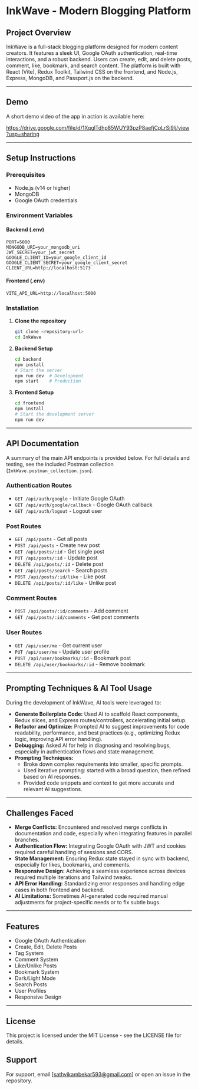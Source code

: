 # InkWave - Modern Blogging Platform

## Project Overview

InkWave is a full-stack blogging platform designed for modern content creators. It features a sleek UI, Google OAuth authentication, real-time interactions, and a robust backend. Users can create, edit, and delete posts, comment, like, bookmark, and search content. The platform is built with React (Vite), Redux Toolkit, Tailwind CSS on the frontend, and Node.js, Express, MongoDB, and Passport.js on the backend.

---

## Demo

A short demo video of the app in action is available here:

https://drive.google.com/file/d/1XqglTdhp85WUY93pzP8aefjCpLrSj9lj/view?usp=sharing

---

## Setup Instructions

### Prerequisites
- Node.js (v14 or higher)
- MongoDB
- Google OAuth credentials

### Environment Variables

#### Backend (.env)
```
PORT=5000
MONGODB_URI=your_mongodb_uri
JWT_SECRET=your_jwt_secret
GOOGLE_CLIENT_ID=your_google_client_id
GOOGLE_CLIENT_SECRET=your_google_client_secret
CLIENT_URL=http://localhost:5173
```

#### Frontend (.env)
```
VITE_API_URL=http://localhost:5000
```

### Installation

1. **Clone the repository**
   ```bash
   git clone <repository-url>
   cd InkWave
   ```

2. **Backend Setup**
   ```bash
   cd backend
   npm install
   # Start the server
   npm run dev  # Development
   npm start    # Production
   ```

3. **Frontend Setup**
   ```bash
   cd frontend
   npm install
   # Start the development server
   npm run dev
   ```

---

## API Documentation

A summary of the main API endpoints is provided below. For full details and testing, see the included Postman collection (`InkWave.postman_collection.json`).

### Authentication Routes
- `GET /api/auth/google` - Initiate Google OAuth
- `GET /api/auth/google/callback` - Google OAuth callback
- `GET /api/auth/logout` - Logout user

### Post Routes
- `GET /api/posts` - Get all posts
- `POST /api/posts` - Create new post
- `GET /api/posts/:id` - Get single post
- `PUT /api/posts/:id` - Update post
- `DELETE /api/posts/:id` - Delete post
- `GET /api/posts/search` - Search posts
- `POST /api/posts/:id/like` - Like post
- `DELETE /api/posts/:id/like` - Unlike post

### Comment Routes
- `POST /api/posts/:id/comments` - Add comment
- `GET /api/posts/:id/comments` - Get post comments

### User Routes
- `GET /api/user/me` - Get current user
- `PUT /api/user/me` - Update user profile
- `POST /api/user/bookmarks/:id` - Bookmark post
- `DELETE /api/user/bookmarks/:id` - Remove bookmark

---

## Prompting Techniques & AI Tool Usage

During the development of InkWave, AI tools were leveraged to:
- **Generate Boilerplate Code:** Used AI to scaffold React components, Redux slices, and Express routes/controllers, accelerating initial setup.
- **Refactor and Optimize:** Prompted AI to suggest improvements for code readability, performance, and best practices (e.g., optimizing Redux logic, improving API error handling).
- **Debugging:** Asked AI for help in diagnosing and resolving bugs, especially in authentication flows and state management.
- **Prompting Techniques:**
  - Broke down complex requirements into smaller, specific prompts.
  - Used iterative prompting: started with a broad question, then refined based on AI responses.
  - Provided code snippets and context to get more accurate and relevant AI suggestions.

---

## Challenges Faced

- **Merge Conflicts:** Encountered and resolved merge conflicts in documentation and code, especially when integrating features in parallel branches.
- **Authentication Flow:** Integrating Google OAuth with JWT and cookies required careful handling of sessions and CORS.
- **State Management:** Ensuring Redux state stayed in sync with backend, especially for likes, bookmarks, and comments.
- **Responsive Design:** Achieving a seamless experience across devices required multiple iterations and Tailwind tweaks.
- **API Error Handling:** Standardizing error responses and handling edge cases in both frontend and backend.
- **AI Limitations:** Sometimes AI-generated code required manual adjustments for project-specific needs or to fix subtle bugs.

---

## Features
- Google OAuth Authentication
- Create, Edit, Delete Posts
- Tag System
- Comment System
- Like/Unlike Posts
- Bookmark System
- Dark/Light Mode
- Search Posts
- User Profiles
- Responsive Design

---

## License

This project is licensed under the MIT License - see the LICENSE file for details.

## Support

For support, email [sathvikambekar593@gmail.com] or open an issue in the repository.
